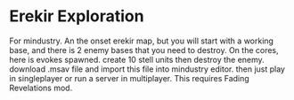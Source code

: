 # Erekir Exploration
For mindustry.  An the onset erekir map, but you will start with a working base, and there is 2 enemy bases that you need to destroy.
On the cores, here is evokes spawned. create 10 stell units then destroy the enemy. download .msav file and import this file into mindustry editor. then just play in singleplayer or run a server in multiplayer.
This requires Fading Revelations mod.
